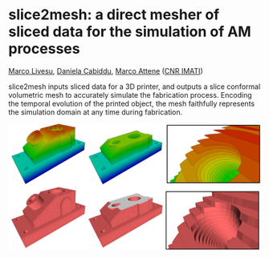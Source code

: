 # slice2mesh: a direct mesher of sliced data for the simulation of AM processes


[Marco Livesu](http://pers.ge.imati.cnr.it/livesu/), [Daniela Cabiddu](http://www.imati.cnr.it/index.php/people/8-curricula/119-daniela-cabiddu), [Marco Attene](http://pers.ge.imati.cnr.it/attene/PersonalPage/attene.html)
([CNR IMATI](http://www.imati.cnr.it))


slice2mesh inputs sliced data for a 3D printer, and outputs a slice conformal volumetric mesh to accurately simulate the fabrication process. Encoding the temporal evolution of the printed object, the mesh faithfully represents the simulation domain at any time during fabrication.


<p align="center"><img src="teaser.png" width="800"></p>


